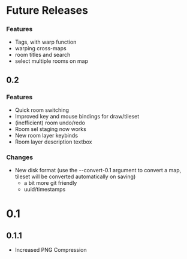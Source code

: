 # Future Releases

### Features

- Tags, with warp function
- warping cross-maps
- room titles and search
- select multiple rooms on map

## 0.2

### Features

- Quick room switching
- Improved key and mouse bindings for draw/tileset
- (inefficient) room undo/redo
- Room sel staging now works
- New room layer keybinds
- Room layer description textbox

### Changes

- New disk format (use the --convert-0.1 argument to convert a map, tileset will be converted automatically on saving)
    - a bit more git friendly
    - uuid/timestamps

# 0.1

## 0.1.1

- Increased PNG Compression
